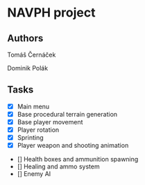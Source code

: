 # NAVPH project

## Authors
Tomáš Černáček

Dominik Polák


## Tasks
* [X] Main menu
* [X] Base procedural terrain generation
* [X] Base player movement
* [X] Player rotation
* [X] Sprinting
* [X] Player weapon and shooting animation
* [] Health boxes and ammunition spawning
* [] Healing and ammo system
* [] Enemy AI